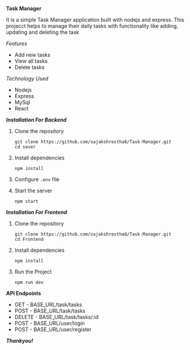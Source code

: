 **Task Manager**

It is a simple Task Manager application built with nodejs and express. This projecct helps to manage their daily tasks with functionality like adding, updating and deleting the task

*Features*
- Add new tasks
- View all tasks
- Delete tasks

*Technology Used*
- Nodejs
- Express
- MySql
- React

***Installation For Backend***
1. Clone the repository
   ```
   git clone https://github.com/sajakshrestha8/Task-Manager.git
   cd sever
   ```

2. Install dependencies
   ```
   npm install
   ```

3. Configure `.env` file

4. Start the server
   ```
   npm start
   ```

***Installation For Frontend***

1. Clone the repository
   ```
   git clone https://github.com/sajakshrestha8/Task-Manager.git
   cd Frontend
   ```

2. Install dependencies
   ```
   npm install
   ```

3. Run the Project
   ```
   npm run dev
   ```

**API Endpoints**
- GET - BASE_URL/task/tasks
- POST - BASE_URL/task/tasks
- DELETE - BASE_URL/task/tasks/:id
- POST - BASE_URL/user/login
- POST - BASE_URL/user/register


***Thankyou!***
   

